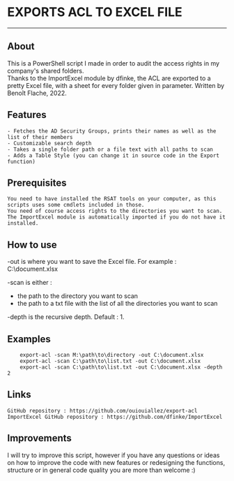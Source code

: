 # EXPORTS ACL TO EXCEL FILE 
* * *

## About
This is a PowerShell script I made in order to audit the access rights in my company's shared folders.     
Thanks to the ImportExcel module by dfinke, the ACL are exported to a pretty Excel file, with a sheet for every folder given in parameter.
Written by Benoît Flache, 2022.

## Features
    - Fetches the AD Security Groups, prints their names as well as the list of their members
    - Customizable search depth
    - Takes a single folder path or a file text with all paths to scan
    - Adds a Table Style (you can change it in source code in the Export function) 

## Prerequisites
    You need to have installed the RSAT tools on your computer, as this scripts uses some cmdlets included in those. 
    You need of course access rights to the directories you want to scan.
    The ImportExcel module is automatically imported if you do not have it installed.

## How to use 

-out is where you want to save the Excel file. For example : C:\document.xlsx    

-scan is either :    
  - the path to the directory you want to scan    
  - the path to a txt file with the list of all the directories you want to scan      
  
-depth is the recursive depth. Default : 1.     

## Examples 
```
    export-acl -scan M:\path\to\directory -out C:\document.xlsx
    export-acl -scan C:\path\to\list.txt -out C:\document.xlsx
    export-acl -scan C:\path\to\list.txt -out C:\document.xlsx -depth 2
``` 
## Links
    GitHub repository : https://github.com/ouiouiallez/export-acl
    ImportExcel GitHub repository : https://github.com/dfinke/ImportExcel
    
## Improvements
I will try to improve this script, however if you have any questions or ideas on how to improve the code with new features or redesigning the functions, structure or in general code quality you are more than welcome :)
